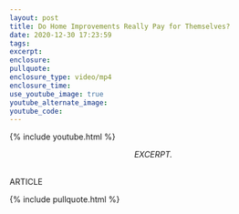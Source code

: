 ```yaml
---
layout: post
title: Do Home Improvements Really Pay for Themselves?
date: 2020-12-30 17:23:59
tags:
excerpt:
enclosure:
pullquote:
enclosure_type: video/mp4
enclosure_time:
use_youtube_image: true
youtube_alternate_image:
youtube_code:
---
```


{% include youtube.html %}

<center><em>EXCERPT.</em></center>

<br>ARTICLE

{% include pullquote.html %}
